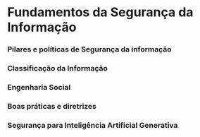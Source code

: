 # Fundamentos da Segurança da Informação

### Pilares e políticas de Segurança da informação


### Classificação da Informação


### Engenharia Social


### Boas práticas e diretrizes


### Segurança para Inteligência Artificial Generativa
